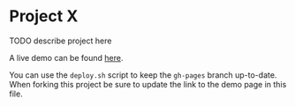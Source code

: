 # Project X

TODO describe project here

A live demo can be found [here](http://NYU-CS6313-Projects.github.io/sp2015-group6/).

You can use the `deploy.sh` script to keep the `gh-pages` branch up-to-date.
When forking this project be sure to update the link to the demo page in this file.
